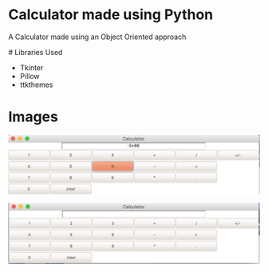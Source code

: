 # Calculator made using Python
<p>A Calculator made using an Object Oriented approach</p>
# Libraries Used
<ul>
<li>Tkinter</li>
<li>Pillow</li>
<li>ttkthemes</li>
 </ul>


# Images
![](example.png)

![](example_2.png)

